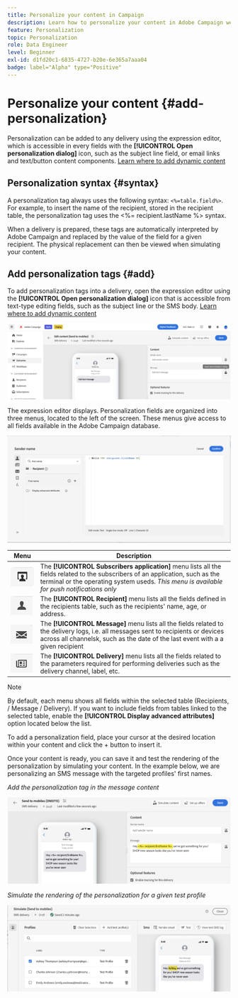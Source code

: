 ```yaml
---
title: Personalize your content in Campaign
description: Learn how to personalize your content in Adobe Campaign web UI
feature: Personalization
topic: Personalization
role: Data Engineer
level: Beginner
exl-id: d1fd20c1-6835-4727-b20e-6e365a7aaa04
badge: label="Alpha" type="Positive"
---
```


# Personalize your content {#add-personalization}

Personalization can be added to any delivery using the expression editor, which is accessible  in every fields with the **[!UICONTROL Open personalization dialog]** icon, such as the subject line field, or email links and text/button content components. [Learn where to add dynamic content](gs-personalization.md/#access)

## Personalization syntax {#syntax}

A personalization tag always uses the following syntax: `<%=table.field%>`. For example, to insert the name of the recipient, stored in the recipient table, the personalization tag uses the <%= recipient.lastName %> syntax.

When a delivery is prepared, these tags are automatically interpreted by Adobe Campaign and replaced by the value of the field for a given recipient. The physical replacement can then be viewed when simulating your content.

## Add personalization tags {#add}

To add personalization tags into a delivery, open the expression editor using the **[!UICONTROL Open personalization dialog]** icon that is accessible from text-type editing fields, such as the subject line or the SMS body. [Learn where to add dynamic content](gs-personalization.md/#access)

![](assets/perso-access.png)

The expression editor displays. Personalization fields are organized into three menus, located to the left of the screen. These menus give access to all fields available in the Adobe Campaign database.

![](assets/perso-insert-field.png)

|Menu | Description | 
|-----|------------|
|![](assets/do-not-localize/perso-subscribers-menu.png) | The **[!UICONTROL Subscribers application]** menu lists all the fields related to the subscribers of an application, such as the terminal or the operating system useds. *This menu is available for push notifications only* | 
|![](assets/do-not-localize/perso-recipients-menu.png) | The **[!UICONTROL Recipient]** menu lists all the fields defined in the recipients table, such as the recipients' name, age, or address. | 
|![](assets/do-not-localize/perso-message-menu.png)| The **[!UICONTROL Message]** menu lists all the fields related to the delivery logs, i.e. all messages sent to recipients or devices across all channelsk, such as the date of the last event with a a given recipient |
|![](assets/do-not-localize/perso-delivery-menu.png)| The **[!UICONTROL Delivery]** menu lists all the fields related to the parameters required for performing deliveries such as the delivery channel, label, etc.|

>[!NOTE]
>
>By default, each menu shows all fields within the selected table (Recipients, / Message / Delivery). If you want to include fields from tables linked to the selected table, enable the **[!UICONTROL Display advanced attributes]** option located below the list.

To add a personalization field, place your cursor at the desired location within your content and click the + button to insert it.

Once your content is ready, you can save it and test the rendering of the personalization by simulating your content. In the example below, we are personalizing an SMS message with the targeted profiles' first names.

*Add the personalization tag in the message content*

![](assets/perso-preview1.png)

*Simulate the rendering of the personalization for a given test profile*

![](assets/perso-preview2.png)
